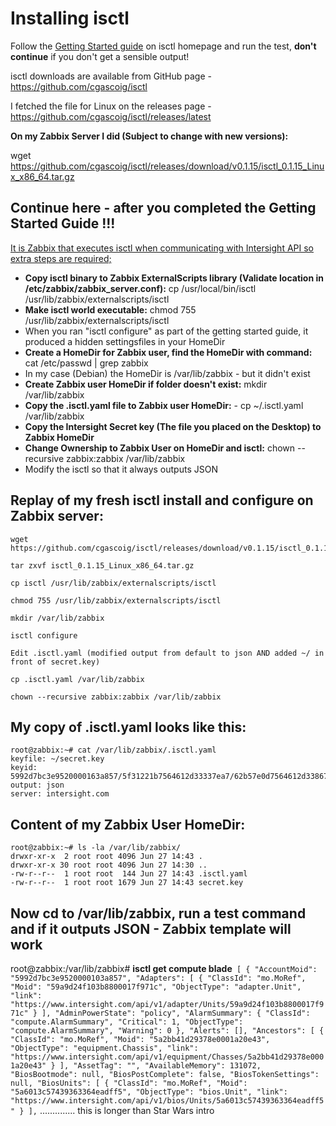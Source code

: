 # Installing isctl

Follow the [Getting Started guide](https://isctl.netlify.app/) on isctl homepage and run the test, **don't continue** if you don't get a sensible output!

isctl downloads are available from GitHub page - https://github.com/cgascoig/isctl

I fetched the file for Linux on the releases page - https://github.com/cgascoig/isctl/releases/latest

**On my Zabbix Server I did (Subject to change with new versions):** 

wget https://github.com/cgascoig/isctl/releases/download/v0.1.15/isctl_0.1.15_Linux_x86_64.tar.gz


## Continue here - after you completed the Getting Started Guide !!!

<u>It is Zabbix that executes isctl when communicating with Intersight API so extra steps are required;</u>

* **Copy isctl binary to Zabbix ExternalScripts library (Validate location in /etc/zabbix/zabbix_server.conf):** cp /usr/local/bin/isctl /usr/lib/zabbix/externalscripts/isctl
* **Make isctl world executable:** chmod 755 /usr/lib/zabbix/externalscripts/isctl
* When you ran "isctl configure" as part of the getting started guide, it produced a hidden settingsfiles in your HomeDir
* **Create a HomeDir for Zabbix user, find the HomeDir with command:** cat /etc/passwd | grep zabbix
* In my case (Debian) the HomeDir is /var/lib/zabbix - but it didn't exist
* **Create Zabbix user HomeDir if folder doesn't exist:** mkdir /var/lib/zabbix
* **Copy the .isctl.yaml file to Zabbix user HomeDir:** - cp ~/.isctl.yaml /var/lib/zabbix
* **Copy the Intersight Secret key (The file you placed on the Desktop) to Zabbix HomeDir**
* **Change Ownership to Zabbix User on HomeDir and isctl:** chown --recursive zabbix:zabbix /var/lib/zabbix
* Modify the isctl so that it always outputs JSON



## Replay of my fresh isctl install and configure on Zabbix server:
```
wget https://github.com/cgascoig/isctl/releases/download/v0.1.15/isctl_0.1.15_Linux_x86_64.tar.gz

tar zxvf isctl_0.1.15_Linux_x86_64.tar.gz

cp isctl /usr/lib/zabbix/externalscripts/isctl

chmod 755 /usr/lib/zabbix/externalscripts/isctl

mkdir /var/lib/zabbix

isctl configure

Edit .isctl.yaml (modified output from default to json AND added ~/ in front of secret.key)

cp .isctl.yaml /var/lib/zabbix

chown --recursive zabbix:zabbix /var/lib/zabbix
```


## My copy of .isctl.yaml looks like this:
```
root@zabbix:~# cat /var/lib/zabbix/.isctl.yaml
keyfile: ~/secret.key
keyid: 5992d7bc3e9520000163a857/5f31221b7564612d33337ea7/62b57e0d7564612d33867bd5
output: json
server: intersight.com
```


## Content of my Zabbix User HomeDir:  
```
root@zabbix:~# ls -la /var/lib/zabbix/
drwxr-xr-x  2 root root 4096 Jun 27 14:43 .
drwxr-xr-x 30 root root 4096 Jun 27 14:30 ..
-rw-r--r--  1 root root  144 Jun 27 14:43 .isctl.yaml
-rw-r--r--  1 root root 1679 Jun 27 14:43 secret.key
```


## Now cd to /var/lib/zabbix, run a test command and if it outputs JSON - Zabbix template will work  

root@zabbix:/var/lib/zabbix# **isctl get compute blade**```
[
  {
    "AccountMoid": "5992d7bc3e9520000103a857",
    "Adapters": [
      {
        "ClassId": "mo.MoRef",
        "Moid": "59a9d24f103b8800017f971c",
        "ObjectType": "adapter.Unit",
        "link": "https://www.intersight.com/api/v1/adapter/Units/59a9d24f103b8800017f971c"
      }
    ],
    "AdminPowerState": "policy",
    "AlarmSummary": {
      "ClassId": "compute.AlarmSummary",
      "Critical": 1,
      "ObjectType": "compute.AlarmSummary",
      "Warning": 0
    },
    "Alerts": [],
    "Ancestors": [
      {
        "ClassId": "mo.MoRef",
        "Moid": "5a2bb41d29378e0001a20e43",
        "ObjectType": "equipment.Chassis",
        "link": "https://www.intersight.com/api/v1/equipment/Chasses/5a2bb41d29378e0001a20e43"
      }
    ],
    "AssetTag": "",
    "AvailableMemory": 131072,
    "BiosBootmode": null,
    "BiosPostComplete": false,
    "BiosTokenSettings": null,
    "BiosUnits": [
      {
        "ClassId": "mo.MoRef",
        "Moid": "5a6013c57439363364eadff5",
        "ObjectType": "bios.Unit",
        "link": "https://www.intersight.com/api/v1/bios/Units/5a6013c57439363364eadff5"
      }
    ],``` ..............   this is longer than Star Wars intro


